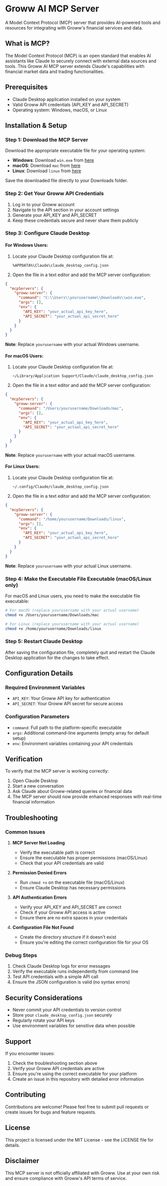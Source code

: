 # Groww AI MCP Server

A Model Context Protocol (MCP) server that provides AI-powered tools and resources for integrating with Groww's financial services and data.

## What is MCP?

The Model Context Protocol (MCP) is an open standard that enables AI assistants like Claude to securely connect with external data sources and tools. This Groww AI MCP server extends Claude's capabilities with financial market data and trading functionalities.

## Prerequisites

- Claude Desktop application installed on your system
- Valid Groww API credentials (API_KEY and API_SECRET)
- Operating system: Windows, macOS, or Linux

## Installation & Setup

### Step 1: Download the MCP Server

Download the appropriate executable file for your operating system:

- **Windows**: Download `win.exe` from [here](https://github.com/souvik131/groww-ai/win.exe)
- **macOS**: Download `mac` from [here](https://github.com/souvik131/groww-ai/mac)
- **Linux**: Download `linux` from [here](https://github.com/souvik131/groww-ai/linux)

Save the downloaded file directly to your Downloads folder.

### Step 2: Get Your Groww API Credentials

1. Log in to your Groww account
2. Navigate to the API section in your account settings
3. Generate your API_KEY and API_SECRET
4. Keep these credentials secure and never share them publicly

### Step 3: Configure Claude Desktop

#### For Windows Users:

1. Locate your Claude Desktop configuration file at:

   ```
   %APPDATA%\Claude\claude_desktop_config.json
   ```

2. Open the file in a text editor and add the MCP server configuration:

```json
{
  "mcpServers": {
    "groww-server": {
      "command": "C:\\Users\\yourusername\\Downloads\\win.exe",
      "args": [],
      "env": {
        "API_KEY": "your_actual_api_key_here",
        "API_SECRET": "your_actual_api_secret_here"
      }
    }
  }
}
```

**Note**: Replace `yourusername` with your actual Windows username.

#### For macOS Users:

1. Locate your Claude Desktop configuration file at:

   ```
   ~/Library/Application Support/Claude/claude_desktop_config.json
   ```

2. Open the file in a text editor and add the MCP server configuration:

```json
{
  "mcpServers": {
    "groww-server": {
      "command": "/Users/yourusername/Downloads/mac",
      "args": [],
      "env": {
        "API_KEY": "your_actual_api_key_here",
        "API_SECRET": "your_actual_api_secret_here"
      }
    }
  }
}
```

**Note**: Replace `yourusername` with your actual macOS username.

#### For Linux Users:

1. Locate your Claude Desktop configuration file at:

   ```
   ~/.config/Claude/claude_desktop_config.json
   ```

2. Open the file in a text editor and add the MCP server configuration:

```json
{
  "mcpServers": {
    "groww-server": {
      "command": "/home/yourusername/Downloads/linux",
      "args": [],
      "env": {
        "API_KEY": "your_actual_api_key_here",
        "API_SECRET": "your_actual_api_secret_here"
      }
    }
  }
}
```

**Note**: Replace `yourusername` with your actual Linux username.

### Step 4: Make the Executable File Executable (macOS/Linux only)

For macOS and Linux users, you need to make the executable file executable:

```bash
# For macOS (replace yourusername with your actual username)
chmod +x /Users/yourusername/Downloads/mac

# For Linux (replace yourusername with your actual username)
chmod +x /home/yourusername/Downloads/linux
```

### Step 5: Restart Claude Desktop

After saving the configuration file, completely quit and restart the Claude Desktop application for the changes to take effect.

## Configuration Details

### Required Environment Variables

- `API_KEY`: Your Groww API key for authentication
- `API_SECRET`: Your Groww API secret for secure access

### Configuration Parameters

- `command`: Full path to the platform-specific executable
- `args`: Additional command-line arguments (empty array for default setup)
- `env`: Environment variables containing your API credentials

## Verification

To verify that the MCP server is working correctly:

1. Open Claude Desktop
2. Start a new conversation
3. Ask Claude about Groww-related queries or financial data
4. The MCP server should now provide enhanced responses with real-time financial information

## Troubleshooting

### Common Issues

1. **MCP Server Not Loading**

   - Verify the executable path is correct
   - Ensure the executable has proper permissions (macOS/Linux)
   - Check that your API credentials are valid

2. **Permission Denied Errors**

   - Run `chmod +x` on the executable file (macOS/Linux)
   - Ensure Claude Desktop has necessary permissions

3. **API Authentication Errors**

   - Verify your API_KEY and API_SECRET are correct
   - Check if your Groww API access is active
   - Ensure there are no extra spaces in your credentials

4. **Configuration File Not Found**
   - Create the directory structure if it doesn't exist
   - Ensure you're editing the correct configuration file for your OS

### Debug Steps

1. Check Claude Desktop logs for error messages
2. Verify the executable runs independently from command line
3. Test API credentials with a simple API call
4. Ensure the JSON configuration is valid (no syntax errors)

## Security Considerations

- Never commit your API credentials to version control
- Store your `claude_desktop_config.json` securely
- Regularly rotate your API keys
- Use environment variables for sensitive data when possible

## Support

If you encounter issues:

1. Check the troubleshooting section above
2. Verify your Groww API credentials are active
3. Ensure you're using the correct executable for your platform
4. Create an issue in this repository with detailed error information

## Contributing

Contributions are welcome! Please feel free to submit pull requests or create issues for bugs and feature requests.

## License

This project is licensed under the MIT License - see the LICENSE file for details.

## Disclaimer

This MCP server is not officially affiliated with Groww. Use at your own risk and ensure compliance with Groww's API terms of service.
